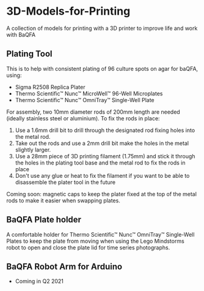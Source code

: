 # 3D-Models-for-Printing
A collection of models for printing with a 3D printer to improve life and work with BaQFA

## Plating Tool 

This is  to help with consistent plating of 96 culture spots on agar for baQFA, using:

- Sigma R2508 Replica Plater
- Thermo Scientific™ Nunc™ MicroWell™ 96-Well Microplates
- Thermo Scientific™ Nunc™ OmniTray™ Single-Well Plate


For assembly, two 10mm diameter rods of 200mm length are needed (ideally stainless steel or aluminium). 
To fix the rods in place:
   1. Use a 1.6mm drill bit to drill through the designated rod fixing holes into the metal rod.
   2. Take out the rods and use a 2mm drill bit make the holes in the metal slightly larger.
   3. Use a 28mm piece of 3D printing filament (1.75mm) and stick it through the holes in the plating tool base and the metal rod to fix the rods in place
   4. Don't use any glue or heat to fix the filament if you want to be able to disassemble the plater tool in the future
   
Coming soon: magnetic caps to keep the plater fixed at the top of the metal rods to make it easier when swapping plates.


## BaQFA Plate holder

A comfortable holder for Thermo Scientific™ Nunc™ OmniTray™ Single-Well Plates to keep the plate from moving when using the Lego Mindstorms robot to open and close the plate lid for time series photographs.


## BaQFA Robot Arm for Arduino
- Coming in Q2 2021
